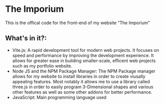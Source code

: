 # The Imporium

This is the offical code for the front-end of my website "The Imporium"

## What's in it?:

- Vite.js: A rapid development tool for modern web projects. It focuses on speed and performance by improving the development experience. It allows for greater ease in building smaller-scale, efficent web projects such as my portfolio website.
- Node JS and the NPM Package Manager: The NPM Package manager allows for my website to install libraries in order to create viusally appealing features. Most notably it allows me to use a library called three.js in order to easily program 3-Dimensional shapes and various other features as well as some other addons for better performance.  
- JavaScript: Main programming language used
